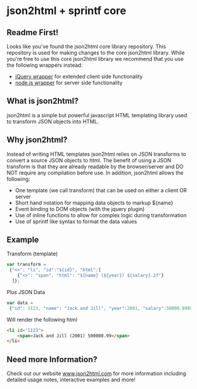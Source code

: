 json2html + sprintf core
=========

Readme First!
--------------
Looks like you've found the json2html core library repository.  This repository is used for making changes to the core json2html library.  While you're free to use this core json2html library we recommend that you use the following wrappers instead:

+	<a href='https://github.com/moappi/jquery.json2html'>jQuery wrapper</a>  for extended client side functionality 
+	<a href='https://github.com/moappi/node-json2html'>node.js wrapper</a> for server side functionality


What is json2html?
------------------
json2html is a simple but powerful javascript HTML templating library used to transform JSON objects into HTML. 

Why json2html?
--------------
Instead of writing HTML templates json2html relies on JSON transforms to convert a source JSON objects to html.  The benefit of using a JSON transform is that they are already readable by the browser/server and DO NOT require any compilation before use.   In addition, json2html allows the following:

+	One template (we call transform) that can be used on either a client OR server
+	Short hand notation for mapping data objects to markup ${name}
+	Event binding to DOM objects (with the jquery plugin)
+	Use of inline functions to allow for complex logic during transformation 
+   Use of sprintf like syntax to format the data values

Example
--------------
Transform (template)
```javascript
var transform = 
 {"<>": "li", "id":"${id}", "html":[
	{"<>": "span", "html": "${name} (${year}) ${salary}.2f"}
  ]};		
```
Plus JSON Data
```javascript
var data = 
 {"id": 1123, "name": "Jack and Jill", "year":2001, "salary":50000.99999};		
```

Will render the following html

```html
<li id="1123">
	<span>Jack and Jill (2001) 500000.99</span>
</li>	
```

Need more Information?
--------------
Check out our website <a href='http://www.json2html.com'>www.json2html.com</a> for more information including detailed usage notes, interactive examples and more!




